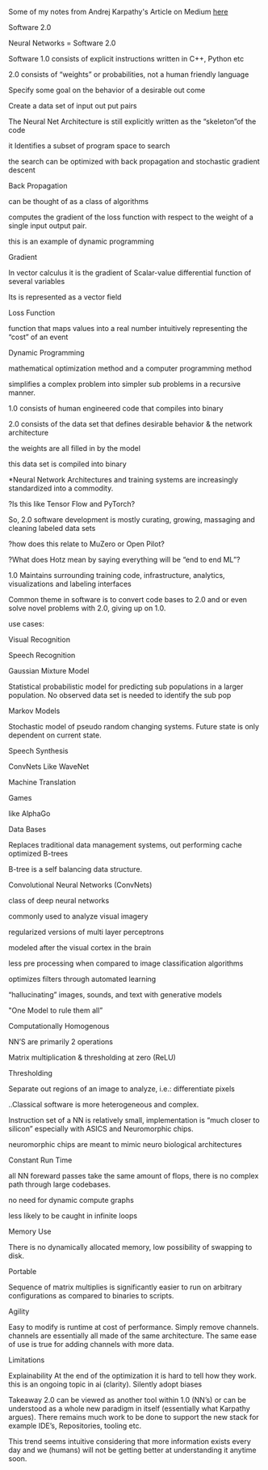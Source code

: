 Some of my notes from Andrej Karpathy's Article on Medium <a href="https://karpathy.medium.com/software-2-0-a64152b37c35">here</a>

Software 2.0

Neural Networks = Software 2.0

Software 1.0 consists of explicit instructions written in C++, Python etc

2.0 consists of “weights” or probabilities, not a human friendly language
	
  Specify some goal on the behavior of a desirable out come 
  
Create a data set of input out put pairs

The Neural Net Architecture is still explicitly written as the “skeleton”of the code 
	
  it Identifies a subset of program space to search
		
   the search can be optimized with back propagation and stochastic gradient descent

Back Propagation 
	
  can be thought of as a class of algorithms
	
  computes the gradient of the loss function with respect to the weight of a single input output pair.
	
  this is an example of dynamic programming

Gradient 
	
  In vector calculus it is the gradient of Scalar-value differential function of several variables
	
  Its is represented as a vector field

Loss Function
	
  function that maps values into a real number intuitively representing the “cost” of an event

Dynamic Programming
	
  mathematical optimization method and a computer programming method
	
  simplifies a complex problem into simpler sub problems in a recursive manner. 

1.0 consists of human engineered code that compiles into binary

2.0 consists of the data set that defines desirable behavior & the network architecture
	
  the weights are all filled in by the model
	
  this data set is compiled into binary

*Neural Network Architectures and training systems are increasingly standardized into a commodity.
		
   ?Is this like Tensor Flow and PyTorch?

So, 2.0 software development is mostly curating, growing, massaging and cleaning labeled data sets
	
  ?how does this relate to MuZero or Open Pilot?
	
  ?What does Hotz mean by saying everything will be “end to end ML”?

1.0 Maintains surrounding training code, infrastructure, analytics, visualizations and labeling interfaces 

Common theme in software is to convert code bases to 2.0 and or even solve novel problems with 2.0, giving up on 1.0. 

use cases:

Visual Recognition 

Speech Recognition 
	
  Gaussian Mixture Model
		
   Statistical probabilistic model for predicting sub populations in a larger population. No observed data set is needed to identify the sub pop
	
  Markov Models
	
  Stochastic model of pseudo random changing systems.  Future state is only dependent on current state. 

Speech Synthesis
	
  ConvNets Like WaveNet

Machine Translation 

Games
	
  like AlphaGo

Data Bases
	
  Replaces traditional data management systems, out performing cache optimized B-trees

  B-tree is a self balancing data structure.

Convolutional Neural Networks (ConvNets)
	
  class of deep neural networks
	
  commonly used to analyze visual imagery
	
  regularized versions of multi layer perceptrons
	
  modeled after the visual cortex in the brain
	
  less pre processing when compared to image classification algorithms
	
  optimizes filters through automated learning
	 
   “hallucinating” images, sounds, and text with generative models

"One Model to rule them all”

Computationally Homogenous 
	
  NN’S are primarily 2 operations 
		
   Matrix multiplication & thresholding at zero (ReLU)
	
  Thresholding 
	
  Separate out regions of an image to analyze, i.e.: differentiate pixels 
	
  ..Classical software is more heterogeneous and complex. 

Instruction set of a NN is relatively small, implementation is “much closer to silicon” especially with ASICS and Neuromorphic chips.
	
  neuromorphic chips are meant to mimic neuro biological architectures

Constant Run Time
	
  all NN foreward passes take the same amount of flops, there is no complex path through large codebases. 
	
  no need for dynamic compute graphs
	
  less likely to be caught in infinite loops
 
Memory Use
	
  There is no dynamically allocated memory, low possibility of swapping to disk.

Portable
	
  Sequence of matrix multiplies is significantly easier to run on arbitrary configurations as compared to binaries to scripts. 

Agility
	
  Easy to modify is runtime at cost of performance. Simply remove channels. channels are essentially all made of the same architecture. The same ease of use is true for adding channels with more data.

Limitations	

Explainability
	At the end of the optimization it is hard to tell how they work. 
	this is an ongoing topic in ai (clarity).
	Silently adopt biases

Takeaway
	2.0 can be viewed as another tool within 1.0 (NN’s) or can be understood as a whole new paradigm in itself (essentially what Karpathy argues).
	There remains much work to be done to support the new stack for example IDE’s, Repositories, tooling etc.

This trend seems intuitive considering that more information exists every day and we (humans) will not be getting better at understanding it anytime soon. 


